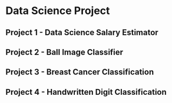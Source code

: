 # Data Science Project
## Project 1 - Data Science Salary Estimator

## Project 2 - Ball Image Classifier

## Project 3 - Breast Cancer Classification

## Project 4 - Handwritten Digit Classification
